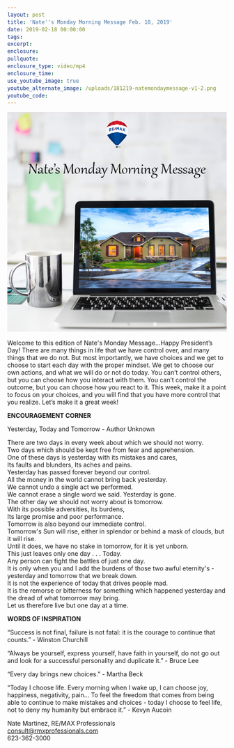 ```yaml
---
layout: post
title: 'Nate''s Monday Morning Message Feb. 18, 2019'
date: 2019-02-18 00:00:00
tags:
excerpt:
enclosure:
pullquote:
enclosure_type: video/mp4
enclosure_time:
use_youtube_image: true
youtube_alternate_image: /uploads/181219-natemondaymessage-v1-2.png
youtube_code:
---
```


![](/uploads/181219-natemondaymessage-v1-4.png)

Welcome to this edition of Nate's Monday Message…Happy President’s Day! There are many things in life that we have control over, and many things that we do not. But most importantly, we have choices and we get to choose to start each day with the proper mindset. We get to choose our own actions, and what we will do or not do today. You can’t control others, but you can choose how you interact with them. You can’t control the outcome, but you can choose how you react to it. This week, make it a point to focus on your choices, and you will find that you have more control that you realize. Let’s make it a great week!

**ENCOURAGEMENT CORNER**

Yesterday, Today and Tomorrow - Author Unknown

There are two days in every week about which we should not worry.&nbsp;<br>Two days which should be kept free from fear and apprehension.<br>One of these days is yesterday with its mistakes and cares,<br>Its faults and blunders, Its aches and pains.<br>Yesterday has passed forever beyond our control.<br>All the money in the world cannot bring back yesterday.<br>We cannot undo a single act we performed.<br>We cannot erase a single word we said. Yesterday is gone.<br>The other day we should not worry about is tomorrow.<br>With its possible adversities, its burdens,&nbsp;<br>Its large promise and poor performance.<br>Tomorrow is also beyond our immediate control.<br>Tomorrow's Sun will rise, either in splendor or behind a mask of clouds, but it will rise.<br>Until it does, we have no stake in tomorrow, for it is yet unborn.<br>This just leaves only one day . . . Today.<br>Any person can fight the battles of just one day.<br>It is only when you and I add the burdens of those two awful eternity's - yesterday and tomorrow that we break down.<br>It is not the experience of today that drives people mad.<br>It is the remorse or bitterness for something which happened yesterday and the dread of what tomorrow may bring.<br>Let us therefore live but one day at a time.

**WORDS OF INSPIRATION**

“Success is not final, failure is not fatal: it is the courage to continue that counts.” - Winston Churchill

“Always be yourself, express yourself, have faith in yourself, do not go out and look for a successful personality and duplicate it.” - Bruce Lee

“Every day brings new choices.” - Martha Beck

“Today I choose life. Every morning when I wake up, I can choose joy, happiness, negativity, pain... To feel the freedom that comes from being able to continue to make mistakes and choices - today I choose to feel life, not to deny my humanity but embrace it.” - Kevyn Aucoin

Nate Martinez, RE/MAX Professionals<br>consult@rmxprofessionals.com<br>623-362-3000